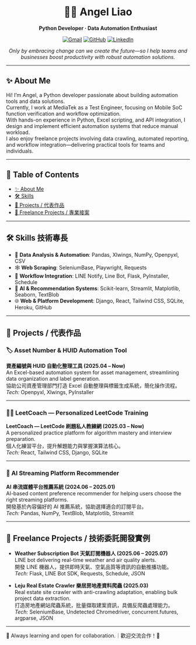 <div align="center">

# 👩‍💻 Angel Liao

**Python Developer · Data Automation Enthusiast**

[![Gmail](https://img.shields.io/badge/email-lxx.career@gmail.com-red?style=flat-square&logo=gmail)](mailto:lxx.career@gmail.com)
[![GitHub](https://img.shields.io/badge/GitHub-@liaoxiaoxuan-181717?style=flat-square&logo=github)](https://github.com/liaoxiaoxuan)
[![LinkedIn](https://img.shields.io/badge/LinkedIn-Angel%20Liao-blue?style=flat-square&logo=linkedin)](www.linkedin.com/in/angelliaolxx)  
<!-- 上方可加入更多 badge，如 blog、portfolio 等 -->

*Only by embracing change can we create the future—so I help teams and businesses boost productivity with robust automation solutions.*

</div>

---

## ✨ About Me

Hi! I’m Angel, a Python developer passionate about building automation tools and data solutions.  
Currently, I work at MediaTek as a Test Engineer, focusing on Mobile SoC function verification and workflow optimization.  
With hands-on experience in Python, Excel scripting, and API integration, I design and implement efficient automation systems that reduce manual workload.  
I also enjoy freelance projects involving data crawling, automated reporting, and workflow integration—delivering practical tools for teams and individuals.

---

## 📖 Table of Contents

- [✨ About Me](#about-me)
- [🛠️ Skills](#skills--技術專長)
- [🚀 Projects / 代表作品](#projects--代表作品)
- [💼 Freelance Projects / 專業接案](#freelance-projects--技術委託開發實例)

---

## 🛠️ Skills 技術專長

- 🐼 **Data Analysis & Automation**: Pandas, Xlwings, NumPy, Openpyxl, CSV
- 🕸️ **Web Scraping**: SeleniumBase, Playwright, Requests
- 🔗 **Workflow Integration**: LINE Notify, Line Bot, Flask, PyInstaller, Schedule
- 🤖 **AI & Recommendation Systems**: Scikit-learn, Streamlit, Matplotlib, Seaborn, TextBlob
- 🌐 **Web & Platform Development**: Django, React, Tailwind CSS, SQLite, Heroku, GitHub

---

## 🚀 Projects / 代表作品

### 🏷️ Asset Number & HUID Automation Tool  
**資產編號與 HUID 自動化整理工具 (2025.04 – Now)**  
An Excel-based automation system for asset management, streamlining data organization and label generation.  
協助公司資產管理部門打造 Excel 自動整理與標籤生成系統，簡化操作流程。  
*Tech:* Openpyxl, Xlwings, PyInstaller

---

### 👨‍💻 LeetCoach — Personalized LeetCode Training  
**LeetCoach — LeetCode 刷題私人教練網 (2025.03 – Now)**  
A personalized practice platform for algorithm mastery and interview preparation.  
個人化練習平台，提升解題能力與掌握演算法核心。  
*Tech:* React, Tailwind CSS, Django, SQLite

---

### 🤖 AI Streaming Platform Recommender  
**AI 串流媒體平台推薦系統 (2024.06 – 2025.01)**  
AI-based content preference recommender for helping users choose the right streaming platforms.  
開發基於內容偏好的 AI 推薦系統，協助選擇適合的訂閱平台。  
*Tech:* Pandas, NumPy, TextBlob, Matplotlib, Streamlit

---

## 💼 Freelance Projects / 技術委託開發實例

- **Weather Subscription Bot 天氣訂閱機器人 (2025.06 – 2025.07)**  
  LINE bot delivering real-time weather and air quality alerts.  
  開發 LINE 機器人，提供即時天氣、空氣品質等資訊的自動推播功能。  
  *Tech:* Flask, LINE Bot SDK, Requests, Schedule, JSON

- **Leju Real Estate Crawler 樂居房地產資料爬蟲 (2025.03)**  
  Real estate site crawler with anti-crawling adaptation, enabling bulk project data extraction.  
  打造房地產網站爬蟲系統，批量擷取建案資訊，具備反爬蟲處理能力。  
  *Tech:* SeleniumBase, Undetected Chromedriver, concurrent.futures, argparse, JSON

---

🌱 Always learning and open for collaboration.｜歡迎交流合作！🚀


<!-- Optionally add LinkedIn, Blog, or other contact links here -->

<!-- 

## 📊 GitHub Skill & Activity Overview

[![Anurag's GitHub stats](https://github-readme-stats.vercel.app/api?username=liaoxiaoxuan&show_icons=true&layout=compact&hide=issues&line_height=24)](https://github.com/liaoxiaoxuan/github-readme-stats)
[![Top Langs](https://github-readme-stats.vercel.app/api/top-langs/?username=liaoxiaoxuan&layout=compact)](https://github.com/liaoxiaoxuan/github-readme-stats)

---

[![Readme Quotes](https://quotes-github-readme.vercel.app/api?theme=dark&quote=Transforming%20ideas%20into%20code%2C%20building%20tomorrow%20one%20commit%20at%20a%20time.)](https://github.com/piyushsuthar/github-readme-quotes)

-->
